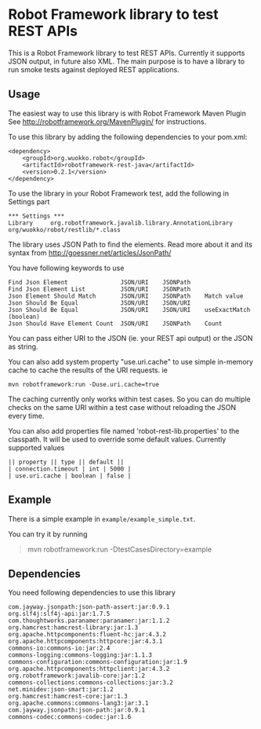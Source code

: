 Robot Framework library to test REST APIs
=========================================

This is a Robot Framework library to test REST APIs. Currently it
supports JSON output, in future also XML. The main purpose is to
have a library to run smoke tests against deployed REST applications.

Usage
-----

The easiest way to use this library is with Robot Framework Maven Plugin
See http://robotframework.org/MavenPlugin/ for instructions. 

To use this library by adding the following dependencies to 
your pom.xml:
	
	<dependency>
		<groupId>org.wuokko.robot</groupId>
		<artifactId>robotframework-rest-java</artifactId>
		<version>0.2.1</version>
	</dependency>

To use the library in your Robot Framework test, add the following in Settings part

	*** Settings ***
	Library	 	org.robotframework.javalib.library.AnnotationLibrary	 org/wuokko/robot/restlib/*.class

The library uses JSON Path to find the elements. Read more about it and its syntax from
http://goessner.net/articles/JsonPath/

You have following keywords to use

	Find Json Element				JSON/URI	JSONPath
	Find Json Element List			JSON/URI	JSONPath
	Json Element Should Match		JSON/URI	JSONPath	Match value
	Json Should Be Equal			JSON/URI	JSON/URI
	Json Should Be Equal			JSON/URI	JSON/URI	useExactMatch (boolean)
	Json Should Have Element Count	JSON/URI	JSONPath	Count

You can pass either URI to the JSON (ie. your REST api output) or the JSON as string.

You can also add system property "use.uri.cache" to use simple in-memory cache
to cache the results of the URI requests. ie

	mvn robotframework:run -Duse.uri.cache=true

The caching currently only works
within test cases. So you can do multiple checks on the same URI within a test
case without reloading the JSON every time.

You can also add properties file named 'robot-rest-lib.properties' to the classpath.
It will be used to override some default values. Currently supported values

	|| property || type || default ||
	| connection.timeout | int | 5000 |
	| use.uri.cache | boolean | false |

Example
-------

There is a simple example in `example/example_simple.txt`.

You can try it by running

> mvn robotframework:run -DtestCasesDirectory=example

Dependencies
------------

You need following dependencies to use this library

	com.jayway.jsonpath:json-path-assert:jar:0.9.1
	org.slf4j:slf4j-api:jar:1.7.5
	com.thoughtworks.paranamer:paranamer:jar:1.1.2
	org.hamcrest:hamcrest-library:jar:1.3
	org.apache.httpcomponents:fluent-hc:jar:4.3.2
	org.apache.httpcomponents:httpcore:jar:4.3.1
	commons-io:commons-io:jar:2.4
	commons-logging:commons-logging:jar:1.1.3
	commons-configuration:commons-configuration:jar:1.9
	org.apache.httpcomponents:httpclient:jar:4.3.2
	org.robotframework:javalib-core:jar:1.2
	commons-collections:commons-collections:jar:3.2
	net.minidev:json-smart:jar:1.2
	org.hamcrest:hamcrest-core:jar:1.3
	org.apache.commons:commons-lang3:jar:3.1
	com.jayway.jsonpath:json-path:jar:0.9.1
	commons-codec:commons-codec:jar:1.6
